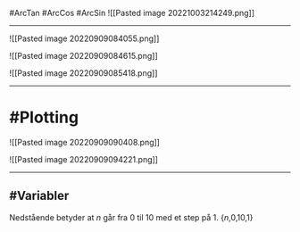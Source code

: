 
#ArcTan #ArcCos #ArcSin
![[Pasted image 20221003214249.png]]

***

![[Pasted image 20220909084055.png]]

![[Pasted image 20220909084615.png]]


![[Pasted image 20220909085418.png]]

***
# #Plotting

![[Pasted image 20220909090408.png]]

![[Pasted image 20220909094221.png]]

***
## #Variabler

Nedstående betyder at *n* går fra 0 til 10 med et step på 1.
{*n*,0,10,1}